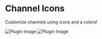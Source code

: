 # Channel Icons

Customize channels using icons and a colors!

![Plugin Image](https://raw.githubusercontent.com/Bitslayn/RepluggedPlugins/main/plugins/btw.bitslayn.channelIcons/images/thumb-1.png)
![Plugin Image](https://raw.githubusercontent.com/Bitslayn/RepluggedPlugins/main/plugins/btw.bitslayn.channelIcons/images/thumb-2.png)